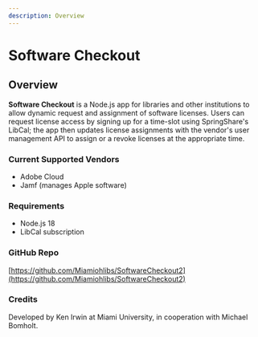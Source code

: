 ```yaml
---
description: Overview
---
```


# Software Checkout

## Overview

**Software Checkout** is a Node.js app for libraries and other institutions to allow dynamic request and assignment of software licenses. Users can request license access by signing up for a time-slot using SpringShare's LibCal; the app then updates license assignments with the vendor's user management API to assign or a revoke licenses at the appropriate time.

### Current Supported Vendors

* Adobe Cloud
* Jamf (manages Apple software)

### Requirements

* Node.js 18
* LibCal subscription

### GitHub Repo

[https://github.com/Miamiohlibs/SoftwareCheckout2](https://github.com/Miamiohlibs/SoftwareCheckout2)

### Credits

Developed by Ken Irwin at Miami University, in cooperation with Michael Bomholt.
